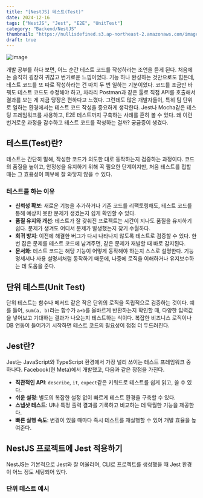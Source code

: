 ```yaml
---
title: "[NestJS] 테스트(Test)"
date: 2024-12-16
tags: ["NestJS", "Jest", "E2E", "UnitTest"]
category: "Backend/NestJS"
thumbnail: "https://nullisdefined.s3.ap-northeast-2.amazonaws.com/images/e48e6fd88f6339a761df1c6155770ce4.png"
draft: true
---
```


![image](https://nullisdefined.s3.ap-northeast-2.amazonaws.com/images/e48e6fd88f6339a761df1c6155770ce4.png)

개발 공부를 하다 보면, 어느 순간 테스트 코드를 작성하라는 조언을 듣게 된다. 처음에는 솔직히 굉장히 귀찮고 번거로운 느낌이었다. 기능 하나 완성하는 것만으로도 힘든데, 테스트 코드를 또 따로 작성하라는 건 마치 두 번 일하는 기분이었다. 코드를 조금만 바꿔도 테스트 코드도 수정해야 하고, 차라리 Postman과 같은 툴로 직접 API를 호출해서 결과를 보는 게 지금 당장은 편하다고 느꼈다.
그런데도 많은 개발자들이, 특히 팀 단위로 일하는 환경에서는 테스트 코드 작성을 중요하게 생각한다. Jest나 Mocha같은 테스팅 프레임워크를 사용하고, E2E 테스트까지 구축하는 사례를 흔히 볼 수 있다. 왜 이런 번거로운 과정을 감수하고 테스트 코드를 작성하는 걸까? 궁금증이 생겼다.

## 테스트(Test)란?
테스트는 간단히 말해, 작성한 코드가 의도한 대로 동작하는지 검증하는 과정이다. 코드의 품질을 높이고, 안정성을 유지하기 위해 꼭 필요한 단계이지만, 처음 테스트를 접할 때는 그 효용성이 피부에 잘 와닿지 않을 수 있다.
### 테스트를 하는 이유
- **신뢰성 확보**: 새로운 기능을 추가하거나 기존 코드를 리팩토링해도, 테스트 코드를 통해 예상치 못한 문제가 생겼는지 쉽게 확인할 수 있다.
- **품질 유지와 개선**: 테스트가 잘 갖춰진 프로젝트는 시간이 지나도 품질을 유지하기 쉽다. 문제가 생겨도 어디서 문제가 발생했는지 찾기 수월하다.
- **회귀 방지**: 이전에 해결한 버그가 다시 나타나지 않도록 테스트로 검증할 수 있다. 한 번 잡은 문제를 테스트 코드에 남겨주면, 같은 문제가 재발할 때 바로 감지된다.
- **문서화**: 테스트 코드는 해당 기능이 어떻게 동작해야 하는지 스스로 설명한다. 기능 명세서나 사용 설명서처럼 동작하기 때문에, 나중에 로직을 이해하거나 유지보수하는 데 도움을 준다.

## 단위 테스트(Unit Test)
단위 테스트는 함수나 메서드 같은 작은 단위의 로직을 독립적으로 검증하는 것이다. 예를 들어, `sum(a, b)`라는 함수가 `a+b`를 올바르게 반환하는지 확인할 때, 다양한 입력값을 넣어보고 기대하는 결과가 나오는지 테스트하는 식이다. 복잡한 비즈니스 로직이나 DB 연동이 들어가기 시작하면 테스트 코드의 필요성이 점점 더 두드러진다.

## Jest란?
Jest는 JavaScript와 TypeScript 환경에서 가장 널리 쓰이는 테스트 프레임워크 중 하나다. Facebook(현 Meta)에서 개발했고, 다음과 같은 장점을 가진다.
- **직관적인 API**: `describe`, `it`, `expect`같은 키워드로 테스트를 쉽게 읽고, 쓸 수 있다.
- **쉬운 설정**: 별도의 복잡한 설정 없이 빠르게 테스트 환경을 구축할 수 있다.
- **스냅샷 테스트**: UI나 특정 출력 결과를 기록하고 비교하는 데 탁월한 기능을 제공한다.
- **빠른 실행 속도**: 변경이 있을 때마다 즉시 테스트를 재실행할 수 있어 개발 효율을 높여준다.

## NestJS 프로젝트에 Jest 적용하기
NestJS는 기본적으로 Jest와 잘 어울리며, CLI로 프로젝트를 생성했을 때 Jest 환경이 어느 정도 세팅되어 있다.

### 단위 테스트 예시
